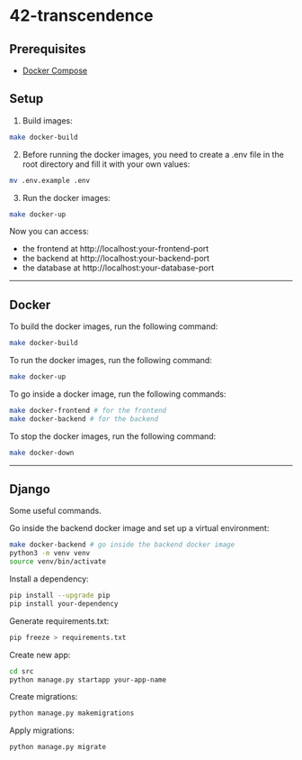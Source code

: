 # 42-transcendence

## Prerequisites

- [Docker Compose](https://docs.docker.com/compose/install/)

## Setup

1. Build images:

```bash
make docker-build
```

2. Before running the docker images, you need to create a .env file in the root directory and fill it with your own
   values:

```bash
mv .env.example .env
```

3. Run the docker images:

```bash
make docker-up
```

Now you can access:

- the frontend at http://localhost:your-frontend-port
- the backend at http://localhost:your-backend-port
- the database at http://localhost:your-database-port

---

## Docker

To build the docker images, run the following command:

```bash
make docker-build
```

To run the docker images, run the following command:

```bash
make docker-up
```

To go inside a docker image, run the following commands:

```bash
make docker-frontend # for the frontend
make docker-backend # for the backend
```

To stop the docker images, run the following command:

```bash
make docker-down
```

---

## Django

Some useful commands.

Go inside the backend docker image and set up a virtual environment:

```bash
make docker-backend # go inside the backend docker image
python3 -m venv venv
source venv/bin/activate
```

Install a dependency:

```bash
pip install --upgrade pip
pip install your-dependency
```

Generate requirements.txt:

```bash
pip freeze > requirements.txt
```

Create new app:

```bash
cd src
python manage.py startapp your-app-name
```

Create migrations:

```bash
python manage.py makemigrations
```

Apply migrations:

```bash
python manage.py migrate
```
